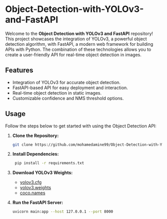 # Object-Detection-with-YOLOv3-and-FastAPI


Welcome to the **Object Detection with YOLOv3 and FastAPI** repository! This project showcases the integration of YOLOv3, a powerful object detection algorithm, with FastAPI, a modern web framework for building APIs with Python. The combination of these technologies allows you to create a user-friendly API for real-time object detection in images.

## Features

- Integration of YOLOv3 for accurate object detection.
- FastAPI-based API for easy deployment and interaction.
- Real-time object detection in static images.
- Customizable confidence and NMS threshold options.

## Usage

Follow the steps below to get started with using the Object Detection API:

1. **Clone the Repository:**
   ```sh
   git clone https://github.com/mohamedamine99/Object-Detection-with-YOLOv3-and-FastAPI.git
   ```
2. **Install Dependencies:**

   ```sh
    pip install -r requirements.txt
   ```
3. **Download YOLOv3 Weights:**
   - [yolov3.cfg](https://github.com/pjreddie/darknet/blob/master/cfg/yolov3.cfg)
   - [yolov3.weights](https://pjreddie.com/media/files/yolov3.weights)
   - [coco.names](https://github.com/pjreddie/darknet/blob/master/data/coco.names)
  
4. **Run the FastAPI Server:**
   ```sh
   uvicorn main:app --host 127.0.0.1 --port 8000
   ```
